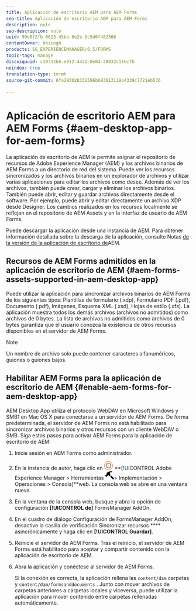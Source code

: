 ```yaml
---
title: Aplicación de escritorio AEM para AEM Forms
seo-title: Aplicación de escritorio AEM para AEM Forms
description: nulo
seo-description: nulo
uuid: 99e0f2fb-8623-45bb-8e2e-5c5d6f482366
contentOwner: khsingh
products: SG_EXPERIENCEMANAGER/6.5/FORMS
topic-tags: manage
discoiquuid: c30332b6-e012-442d-8e84-28832c116c7b
noindex: true
translation-type: tm+mt
source-git-commit: 6fa293028332596bb93013119b4339c7721eb536

---
```



# Aplicación de escritorio AEM para AEM Forms {#aem-desktop-app-for-aem-forms}

La aplicación de escritorio de AEM le permite asignar el repositorio de recursos de Adobe Experience Manager (AEM) y los archivos binarios de AEM Forms a un directorio de red del sistema. Puede ver los recursos sincronizados y los archivos binarios en un explorador de archivos y utilizar varias aplicaciones para editar los archivos como desee. Además de ver los archivos, también puede crear, cargar y eliminar los archivos binarios. También puede abrir, editar y guardar archivos directamente desde el software. Por ejemplo, puede abrir y editar directamente un archivo XDP desde Designer. Los cambios realizados en los recursos localmente se reflejan en el repositorio de AEM Assets y en la interfaz de usuario de AEM Forms.

Puede descargar la aplicación desde una instancia de AEM. Para obtener información detallada sobre la descarga de la aplicación, consulte Notas [de la versión de la aplicación de escritorio de](https://helpx.adobe.com/experience-manager/desktop-app/release-notes.html)AEM.

## Recursos de AEM Forms admitidos en la aplicación de escritorio de AEM {#aem-forms-assets-supported-in-aem-desktop-app}

Puede utilizar la aplicación para sincronizar archivos binarios de AEM Forms de los siguientes tipos: Plantillas de formulario (.xdp), Formulario PDF (.pdf), Documento (.pdf), Imágenes, Esquema XML (.xsd), Hojas de estilo (.xfs). La aplicación muestra todos los demás archivos (archivos no admitidos) como archivos de 0 bytes. La lista de archivos no admitidos como archivos de 0 bytes garantiza que el usuario conozca la existencia de otros recursos disponibles en el servidor de AEM Forms.

>[!NOTE]
>
>Un nombre de archivo solo puede contener caracteres alfanuméricos, guiones o guiones bajos.

## Habilitar AEM Forms para la aplicación de escritorio de AEM {#enable-aem-forms-for-aem-desktop-app}

AEM Desktop App utiliza el protocolo WebDAV en Microsoft Windows y SMB1 en Mac OS X para conectarse a un servidor de AEM Forms. De forma predeterminada, el servidor de AEM Forms no está habilitado para sincronizar archivos binarios y otros recursos con un cliente WebDAV o SMB. Siga estos pasos para activar AEM Forms para la aplicación de escritorio de AEM:

1. Inicie sesión en AEM Forms como administrador.
1. En la instancia de autor, haga clic en ![adobeexperience emanager](assets/adobeexperiencemanager.png) **[!UICONTROL Adobe Experience Manager > Herramientas **![martillo](assets/hammer.png)**> Implementación > Operaciones > Consola]**web. La consola web se abre en una ventana nueva.
1. En la ventana de la consola web, busque y abra la opción de configuración **[!UICONTROL de]** FormsManager AddOn.
1. En el cuadro de diálogo Configuración de FormsManager AddOn, desactive la casilla de verificación Sincronizar recursos **** asincrónicamente y haga clic en **[!UICONTROL Guardar]**.
1. Reinicie el servidor de AEM Forms. Tras el reinicio, el servidor de AEM Forms está habilitado para aceptar y compartir contenido con la aplicación de escritorio de AEM.
1. Abra la aplicación y conéctese al servidor de AEM Forms.

   Si la conexión es correcta, la aplicación rellena las `content/dam` carpetas y `content/dam/formsanddocuments` . Junto con mover archivos de carpetas anteriores a carpetas locales y viceversa, puede utilizar la aplicación para mover contenido entre carpetas rellenadas automáticamente.

